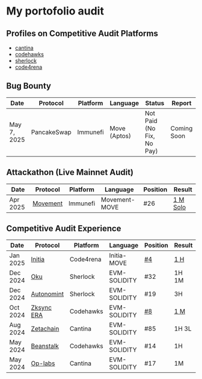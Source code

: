 # My portofolio audit
## Profiles on Competitive Audit Platforms
- [cantina](https://cantina.xyz/u/laksmana)
- [codehawks](https://profiles.cyfrin.io/u/laksmana)
- [sherlock](https://audits.sherlock.xyz/watson/Laksmana)
- [code4rena](https://code4rena.com/@laksmana)

## Bug Bounty
| Date        | Protocol | Platform | Language     | Status                    | Report      |
| ----------- | -------- | -------- | ------------ | ------------------------- | ----------- |
| May 7, 2025 | PancakeSwap  | Immunefi | Move (Aptos) | Not Paid (No Fix, No Pay) | Coming Soon |

## Attackathon (Live Mainnet Audit)

|Date  | Protocol   | Platform    |Language    | Position | Result    |
|------|------------|-------------|------------|----------|-----------|
|Apr 2025|[Movement](https://immunefi.com/audit-competition/movement-labs-attackathon/information/?utm_source=explore_results)| Immunefi|Movement-MOVE|#26|[1 M Solo](https://reports.immunefi.com/movement-labs-attackathon/42480-bc-medium-unable-to-deposit-the-gas-fee-into-the-governed_gas_pool-when-using-deposit_from_fun)|
## Competitive Audit Experience
|Date  | Protocol   | Platform    |Language    | Position | Result    |
|------|------------|-------------|------------|----------|-----------|
|Jan 2025|[Initia](https://initia.xyz)                        |Code4rena |Initia-MOVE   |[#4](https://code4rena.com/audits/2025-01-initia-move)         |[1 H](https://code4rena.com/reports/2025-01-initia-move#h-03-user-can-bypass-max_expiration-when-extend-expiration)         |
|Dec 2024|[Oku](https://audits.sherlock.xyz/contests/641/leaderboard)                       |Sherlock  |EVM-SOLIDITY  |#32        |1H 1M      |
|Dec 2024|[Autonomint](https://audits.sherlock.xyz/contests/569/leaderboard)                |Sherlock  |EVM-SOLIDITY  |#19        |3H         |
|Oct 2024|[Zksync ERA](https://www.zksync.io)|Codehawks |EVM-SOLIDITY  |[#8](https://codehawks.cyfrin.io/c/2024-10-zksync/results?lt=contest&page=1&sc=reward&sj=reward&t=leaderboard)         |[1 M](https://solodit.cyfrin.io/issues/double-spending-of-funds-when-bridging-bridgedtoken-codehawks-zksync-era-git)        |
|Aug 2024|[Zetachain](https://cantina.xyz/competitions/80a33cf0-ad69-4163-a269-d27756aacb5e)|Cantina   |EVM-SOLIDITY  |#85        |1H  3L     |
|May 2024|[Beanstalk](https://codehawks.cyfrin.io/c/2024-05-beanstalk-the-finale)           |Codehawks |EVM-SOLIDITY  |#14        |1H         |
|May 2024|[Op-labs](https://cantina.xyz/competitions/d47f8096-8858-437d-a9f5-2fe85ac9b95e)  |Cantina   |EVM-SOLIDITY  |#17        |1M         |
